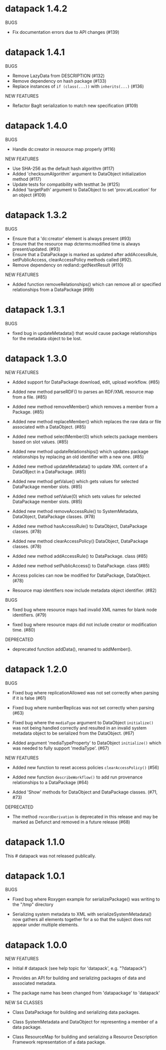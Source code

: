 # datapack 1.4.2

BUGS

* Fix documentation errors due to API changes  (#139)

# datapack 1.4.1

BUGS

* Remove LazyData from DESCRIPTION  (#132)
* Remove dependency on hash package (#133)
* Replace instances of `if (class(...))` with `inherits(...)` (#136)

NEW FEATURES

* Refactor BagIt serialization to match new specification (#109)

# datapack 1.4.0

BUGS

* Handle dc:creator in resource map properly (#116)

NEW FEATURES

* Use SHA-256 as the default hash algorithm (#117)
* Added 'checksumAlgorithm' argument to DataObject initialization method  (#117)
* Update tests for compatibility with testthat 3e (#125)
* Added 'targetPath' argument to DataObject to set 'prov:atLocation' for an object (#109)

# datapack 1.3.2

BUGS

* Ensure that a 'dc:creator' element is always present (#93)
* Ensure that the resource map dcterms:modified time is always present/updated. (#93)
* Ensure that a DataPackage is marked as updated after addAccessRule, setPublicAccess, clearAccessPolicy methods called (#92).
* Remove dependency on redland::getNextResult (#110)

NEW FEATURES
* Added function removeRelationships() which can remove all or specified relationships from a DataPackage (#99)

# datapack 1.3.1

BUGS

* fixed bug in updateMetadata() that would cause package relationships
  for the metadata object to be lost. 

# datapack 1.3.0

NEW FEATURES

* Added support for DataPackage download, edit, upload workflow. (#85)

* Added new method parseRDF() to parses an RDF/XML resource map from a file. (#85)

* Added new method removeMember() which removes a member from a Package. (#85)

* Added new method replaceMember() which replaces the raw data or file associated with a DataObject. (#85)

* Added new method selectMember(0) which selects package members based on slot values. (#85)

* Added new method updateRelationships() which updates package relationships by replacing an old 
  identifier with a new one. (#85)
  
* Added new method updateMetadata() to update XML content of a DataOBject in a DataPackage. (#85)

* Added new method getValue() which gets values for selected DataPackage member slots. (#85)

* Added new method setValue(0) which sets values for selected DataPackage member slots. (#85)

* Added new method removeAccessRule() to SystemMetadata, DataObject, DataPackage classes. (#78)

* Added new method hasAccessRule() to DataObject, DataPackage classes. (#78)

* Added new method clearAccessPolicy() DataObject, DataPackage classes. (#78)

* Added new method addAccessRule() to DataPackage. class (#85)

* Added new method setPublicAccess() to DataPackage. class (#85)

* Access policies can now be modified for DataPackage, DataObject. (#78)

* Resource map identifiers now include metadata object identifier. (#82)

BUGS

* fixed bug where resource maps had invalid XML names for blank node identifiers. (#79)

* fixed bug where resource maps did not include creator or modification time. (#80)

DEPRECATED

- deprecated function addData(), renamed to addMember().

# datapack 1.2.0

BUGS

* Fixed bug where replicationAllowed was not set correctly when parsing if it is
  false (#61)
  
* Fixed bug where numberReplicas was not set correctly when parsing (#63)

* Fixed bug where the `mediaType` argument to DataObject `initialize()`
  was not being handled correctly and resulted in an invalid system metadata
  object to be serialized from the DataObject. (#67)
  
* Added argument 'mediaTypeProperty' to DataObject `initialize()` which was
  needed to fully support 'mediaType'. (#67)

NEW FEATURES

* Added new function to reset access policies `clearAccessPolicy()` (#56)

* Added new function `describeWorkflow()` to add run provenance relationships to a DataPackage (#64)

* Added 'Show' methods for DataObject and DataPackage classes. (#71, #73)

DEPRECATED 

* The method `recordDerivation` is deprecated in this release and may be marked as Defunct and
  removed in a future release (#68)
  
# datapack 1.1.0

This # datapack was not released publically.

# datapack 1.0.1

BUGS

* Fixed bug where Roxygen example for serializePackage() was writing to the "/tmp" 
  directory
  
* Serializing system metadata to XML with serializeSystemMetadata() now gathers all
  <permission> elements together for a <subject> so that the subject does not appear
  under multiple <allow> elements.
  
# datapack 1.0.0

NEW FEATURES

* Initial # datapack (see help topic for 'datapack', e.g. "?datapack")

* Provides an API for building and serializing packages of data and associated metadata.

* The package name has been changed from 'datapackage' to 'datapack'

NEW S4 CLASSES

* Class DataPackage for building and serializing data packages.

* Class SystemMetadata and DataObject for representing a member of a data package.

* Class ResourceMap for building and serializing a Resource Description Framework
  representation of a data package.
